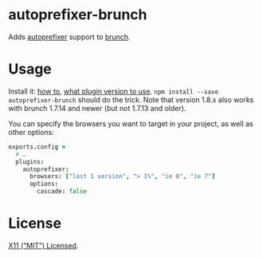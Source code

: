 autoprefixer-brunch
===================

Adds [autoprefixer] support to [brunch].

[autoprefixer]: https://github.com/ai/autoprefixer
[brunch]: http://brunch.io/


Usage
=====

Install it: [how to][usage], [what plugin version to use][version]. `npm
install --save autoprefixer-brunch` should do the trick. Note that version
1.8.x also works with brunch 1.7.14 and newer (but not 1.7.13 and older).

You can specify the browsers you want to target in your project, as well as
other options:

```coffeescript
exports.config =
  # …
  plugins:
    autoprefixer:
      browsers: ["last 1 version", "> 1%", "ie 8", "ie 7"]
      options:
        cascade: false
```

[usage]: https://github.com/brunch/brunch/blob/stable/docs/plugins.md#usage
[version]: https://github.com/brunch/brunch/blob/stable/docs/faq.md#what-version-of-each-plugin-do-i-need-to-use


License
=======

[X11 (“MIT”) Licensed](LICENSE).
